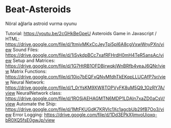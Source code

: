 # Beat-Asteroids
Nöral ağlarla astroid vurma oyunu

Tutorial: https://youtu.be/2cGHkBeGpeU
Asteroids Game in Javascript / HTML:
https://drive.google.com/file/d/1tmjvMKxCcJeyTpi5pI6A8cgVxwWnyPXn/view
Sound Files:
https://drive.google.com/file/d/1iSykdpBCc7xafRFHrdH0mH4TeR5ansAc/view
Setup and Matrices:
https://drive.google.com/file/d/1G7HtRB1OFDBirwqkjWnBRfb4veaJ6QNr/view
Matrix Functions:
https://drive.google.com/file/d/10io7bEQFxQNyMfdhTkEKqpLLUCAfP7sr/view
Neural Network:
https://drive.google.com/file/d/1_0rYsKM9XW8TOPVyFK8uM5Q9_1OzRY7A/view
NeuralNetwork class:
https://drive.google.com/file/d/1ROSjAEHAGMTN6MDP1LDAln7xaZD0aCsV/view
Automate the Ship:
https://drive.google.com/file/d/1MtFKUGdK7KRVIc1Xc1agcbUb29fB7Oo3/view
Error Logging:
https://drive.google.com/file/d/1Dd3EPkXIjmvoUioxq-bR0XQ5fsE0gwJp/view
 
